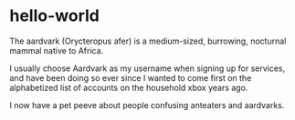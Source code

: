 # hello-world
The aardvark (Orycteropus afer) is a medium-sized, burrowing, nocturnal mammal native to Africa.

I usually choose Aardvark as my username when signing up for services, and have been doing so ever since I wanted to come first on the alphabetized list of accounts on the household xbox years ago.

I now have a pet peeve about people confusing anteaters and aardvarks.
